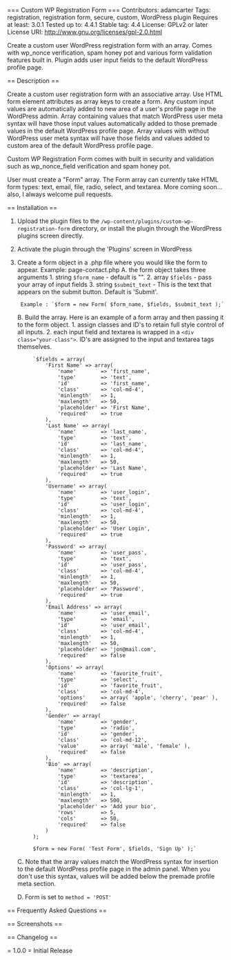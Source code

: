 === Custom WP Registration Form ===
Contributors: adamcarter
Tags: registration, registration form, secure, custom, WordPress plugin
Requires at least: 3.0.1
Tested up to: 4.4.1
Stable tag: 4.4
License: GPLv2 or later
License URI: http://www.gnu.org/licenses/gpl-2.0.html

Create a custom user WordPress registration form with an array. Comes with wp_nonce verification, spam honey pot and various form validation features built in. Plugin adds user input fields to the default WordPress profile page.

== Description ==

Create a custom user registration form with an associative array. Use HTML form element attributes as array keys to create a form. Any custom input values are automatically added to new area of a user's profile page in the WordPress admin. Array containing values that match WordPress user meta syntax will have those input values automatically added to those premade values in the default WordPress profile page. Array values with without WordPress user meta syntax will have those fields and values added to custom area of the default WordPress profile page. 

Custom WP Registration Form comes with built in security and validation such as wp_nonce_field verification and spam honey pot.

User must create a "Form" array. The Form array can currently take HTML form types: text, email, file, radio, select, and textarea. More coming soon... also, I always welcome pull requests. 

== Installation ==

1. Upload the plugin files to the `/wp-content/plugins/custom-wp-registration-form` directory, or install the plugin through the WordPress plugins screen directly.
2. Activate the plugin through the 'Plugins' screen in WordPress
3. Create a form object in a .php file where you would like the form to appear. Example: page-contact.php
	A. the form object takes three arguments
		1. string `$form_name` - default is "".
		2. array `$fields` - pass your array of input fields 
		3. string `$submit_text` - This is the text that appears on the submit button. Default is 'Submit'.

		Example : `$form = new Form( $form_name, $fields, $submit_text );`
	B. Build the array. Here is an example of a form array and then passing it to the form object. 
		1. assign classes and ID's to retain full style control of all inputs. 
		2. each input field and textarea is wrapped in a `<div class="your-class">`. ID's are assigned to the input and textarea tags themselves.

			`$fields = array(
				'First Name' => array(
					'name'        => 'first_name',
					'type'        => 'text',
					'id'          => 'first_name',
					'class'       => 'col-md-4',
					'minlength'   => 1,
					'maxlength'   => 50,
					'placeholder' => 'First Name',
					'required'    => true
				),
				'Last Name' => array(
					'name'        => 'last_name',
					'type'        => 'text',
					'id'          => 'last_name',
					'class'       => 'col-md-4',
					'minlength'   => 1,
					'maxlength'   => 50,
					'placeholder' => 'Last Name',
					'required'    => true
				),
				'Username' => array(
					'name'        => 'user_login',
					'type'        => 'text',
					'id'          => 'user_login',
					'class'       => 'col-md-4',
					'minlength'   => 1,
					'maxlength'   => 50,
					'placeholder' => 'User Login',
					'required'    => true
				),
				'Password' => array(
					'name'        => 'user_pass',
					'type'        => 'text',
					'id'          => 'user_pass',
					'class'       => 'col-md-4',
					'minlength'   => 1,
					'maxlength'   => 50,
					'placeholder' => 'Password',
					'required'    => true
				),
				'Email Address' => array(
					'name'        => 'user_email',
					'type'        => 'email',
					'id'          => 'user_email',
					'class'       => 'col-md-4',
					'minlength'   => 1,
					'maxlength'   => 50,
					'placeholder' => 'jon@mail.com',
					'required'    => false
				),
				'Options' => array(
					'name'        => 'favorite_fruit',
					'type'        => 'select',
					'id'          => 'favorite_fruit',
					'class'       => 'col-md-4',
					'options'     => array( 'apple', 'cherry', 'pear' ),
					'required'    => false
				),
				'Gender' => array(
					'name'        => 'gender',
					'type'        => 'radio',
					'id'          => 'gender',
					'class'       => 'col-md-12',
					'value'       => array( 'male', 'female' ),
					'required'    => false
				),
				'Bio' => array(
					'name'        => 'description',
					'type'        => 'textarea',
					'id'          => 'description',
					'class'	      => 'col-lg-1',
					'minlength'   => 1,
					'maxlength'   => 500,
					'placeholder' => 'Add your bio',
					'rows'        => 5,
					'cols'        => 50,
					'required'    => false
				)
			);

			$form = new Form( 'Test Form', $fields, 'Sign Up' );`

	C. Note that the array values match the WordPress syntax for insertion to the default WordPress profile page in the admin panel. When you don't use this syntax, values will be added below the premade profile meta section. 

	D. Form is set to `method = 'POST'`



== Frequently Asked Questions ==

== Screenshots ==

== Changelog ==

= 1.0.0 =
Initial Release